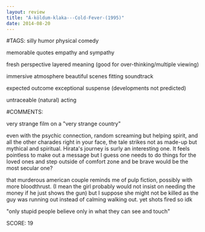 ```yaml
---
layout: review
title: "Á-köldum-klaka---Cold-Fever-(1995)"
date: 2014-08-20
---
```


#TAGS:
silly humor
physical comedy

memorable quotes
empathy and sympathy

fresh perspective
layered meaning (good for over-thinking/multiple viewing)

immersive atmosphere
beautiful scenes
fitting soundtrack

expected outcome
exceptional suspense (developments not predicted)

untraceable (natural) acting

#COMMENTS:

very strange film on a "very strange country"

even with the psychic connection, random screaming but helping spirit, and all the other charades right in your face, the tale strikes not as made-up but mythical and spiritual. Hirata's journey is surly an interesting one. It feels pointless to make out a message but I guess one needs to do things for the loved ones and step outside of comfort zone and be brave would be the most secular one?

that murderous american couple reminds me of pulp fiction, possibly with more bloodthrust. (I mean the girl probably would not insist on needing the money if he just shows the gun) but I suppose she might not be killed as the guy was running out instead of calming walking out. yet shots fired so idk

"only stupid people believe only in what they can see and touch"





SCORE:
19
